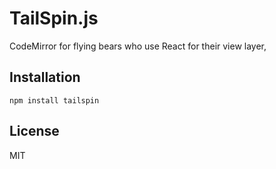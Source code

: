 # TailSpin.js

CodeMirror for flying bears who use React for their view layer,

## Installation

```
npm install tailspin
```

## License

MIT
